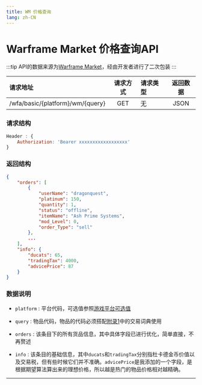 ```yaml
---
title: WM 价格查询
lang: zh-CN
---
```


# Warframe Market 价格查询API

:::tip
API的数据来源为[Warframe Market](https://warframe.market)，经由开发者进行了二次包装
:::


|        请求地址       |请求方式|请求类型|返回数据|
|:--------------------------------|:----:|:------|:----:|
|/wfa/basic/{platform}/wm/{query}|  GET |   无  | JSON |

### 请求结构

```javascript
Header : {
    Authorization: 'Bearer xxxxxxxxxxxxxxxxxx'
}
```

### 返回结构

```json
{
    "orders": [
        {
            "userName": "dragonquest",
            "platinum": 150,
            "quantity": 1,
            "status": "offline",
            "itemName": "Ash Prime Systems",
            "mod_Level": 0,
            "order_Type": "sell"
        },
        ...
    ],
    "info": {
        "ducats": 65,
        "tradingTax": 4000,
        "advicePrice": 87
    }
}
```

### 数据说明

- `platform` : 平台代码，可选值参照[游戏平台可选值](/document/wfa/api/api_doc.html#游戏平台可选值)

- `query` : 物品代码，物品的代码必须搭配[附录1](/document/wfa/api/appendix1.html#交易词典)中的交易词典使用

- `orders` : 该条目下的所有货品信息，其中具体字段已进行优化，简单直接，不再赘述

- `info` : 该条目的基础信息，其中`ducats`和`tradingTax`分别指杜卡德金币价值以及交易税，但有些时候它们并不准确。`advicePrice`是我添加的一个字段，是根据期望算法算出来的理想价格，所以越是热门的物品价格相对越精确。

---